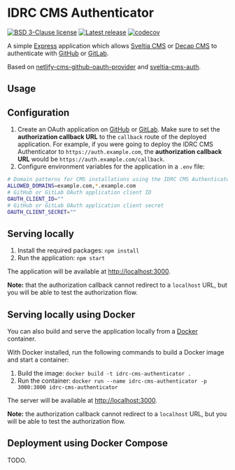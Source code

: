 # IDRC CMS Authenticator

[![BSD 3-Clause license](https://badgen.net/github/license/inclusive-design/idrc-cms-authenticator)](https://github.com/inclusive-design/idrc-cms-authenticator/blob/main/LICENSE.md)
[![Latest release](https://badgen.net/github/release/inclusive-design/idrc-cms-authenticator)](https://github.com/inclusive-design/idrc-cms-authenticator/releases/latest)
[![codecov](https://codecov.io/gh/inclusive-design/idrc-cms-authenticator/graph/badge.svg?token=7DVX7LF4BH)](https://codecov.io/gh/inclusive-design/idrc-cms-authenticator)

A simple [Express](https://expressjs.com/) application which allows [Sveltia CMS](https://github.com/sveltia/sveltia-cms) or [Decap CMS](https://decapcms.org) to authenticate with [GitHub](https://docs.github.com/en/apps/oauth-apps/building-oauth-apps/authorizing-oauth-apps) or [GitLab](https://docs.gitlab.com/ee/api/oauth2.html#authorization-code-flow).

Based on [netlify-cms-github-oauth-provider](https://github.com/vencax/netlify-cms-github-oauth-provider) and [sveltia-cms-auth](https://github.com/sveltia/sveltia-cms-auth).

## Usage

## Configuration

1. Create an OAuth application on [GitHub](https://docs.github.com/en/apps/oauth-apps/building-oauth-apps/creating-an-oauth-app) or [GitLab](https://docs.gitlab.com/ee/integration/oauth_provider.html). Make sure to set the **authorization callback URL** to the `callback` route of the deployed application. For example, if you were going to deploy the IDRC CMS Authenticator to `https://auth.example.com`, the **authorization callback URL** would be `https://auth.example.com/callback`.
2. Configure environment variables for the application in a `.env` file:

```bash
# Domain patterns for CMS installations using the IDRC CMS Authenticator
ALLOWED_DOMAINS=example.com,*.example.com
# GitHub or GitLab OAuth application client ID
OAUTH_CLIENT_ID=""
# GitHub or GitLab OAuth application client secret
OAUTH_CLIENT_SECRET=""
```

## Serving locally

1. Install the required packages: `npm install`
2. Run the application: `npm start`

The application will be available at <http://localhost:3000>.

**Note:** that the authorization callback cannot redirect to a `localhost` URL, but you will be able to test the authorization flow.

## Serving locally using Docker

You can also build and serve the application locally from a [Docker](https://docs.docker.com/get-docker) container.

With Docker installed, run the following commands to build a Docker image and start a container:

1. Build the image: `docker build -t idrc-cms-authenticator .`
2. Run the container: `docker run --name idrc-cms-authenticator -p 3000:3000 idrc-cms-authenticator`

The server will be available at <http://localhost:3000>.

**Note:** the authorization callback cannot redirect to a `localhost` URL, but you will be able to test the authorization flow.

## Deployment using Docker Compose

TODO.
